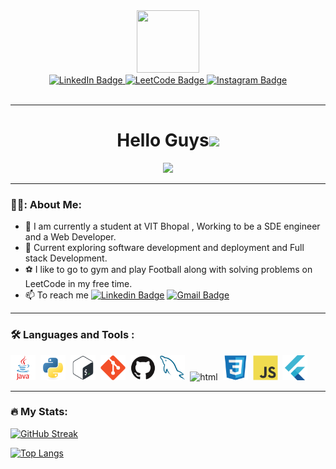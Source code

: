 <div id="header" align="center">
  <img src="https://media.giphy.com/media/vLlpbDafjgHystuJ0a/giphy.gif", width="100", height=100/>
  </div>
<div id="badges" align="center">
  <a href="https://www.linkedin.com/in/ridwan-ahmad-1b1310222/">
    <img src="https://img.shields.io/badge/LinkedIn-blue?style=for-the-badge&logo=linkedin&logoColor=white" alt="LinkedIn Badge"/>
  </a>
  <a href="https://leetcode.com/ridwanahamed47/">
  <img src="https://img.shields.io/badge/-LeetCode-FFA116?style=for-the-badge&logo=LeetCode&logoColor=black" alt="LeetCode Badge"/>
    </a>
  <a href="https://www.instagram.com/__.rxdwan.__/">
  <img src="https://img.shields.io/badge/Instagram-E4405F?style=for-the-badge&logo=instagram&logoColor=white" alt="Instagram Badge"/>
  </a>
</div>
<div align="center">
  <img src="https://komarev.com/ghpvc/?username=Ridwan6947&style=flat-square&color=blue" alt=""/>
  </div>

---

  <h1 align="center">
  Hello Guys<img src="https://media.giphy.com/media/hvRJCLFzcasrR4ia7z/giphy.gif" width="30px"/>
</h1>
<div align="center">
  <img src="https://media.giphy.com/media/l46Cy1rHbQ92uuLXa/giphy.gif",height="300","width"="800"/>
  </div>
  
---

### 👨‍💻: About Me:
- :telescope: I am currently a student at VIT Bhopal , Working to be a SDE engineer and a Web Developer.
- :seedling: Current exploring software development and deployment and Full stack Development.
- ⚽ I like to go to gym and play Football along with solving problems on LeetCode in my free time.
- :mailbox: To reach me [![Linkedin Badge](https://img.shields.io/badge/LinkdIn-blue?style=flat&logo=Linkedin&logoColor=white)]("https://www.linkedin.com/in/ridwan-ahmad-1b1310222/") [![Gmail Badge](https://img.shields.io/badge/Gmail-D14836?style=flat&logo=gmail&logoColor=white)]("ridwanahamed47@gmail.com")

---

### :hammer_and_wrench: Languages and Tools :
<div>
  <img src="https://github.com/devicons/devicon/blob/master/icons/java/java-original-wordmark.svg" title="Java" alt="Java" width="40" height="40"/>&nbsp;
  <img src="https://github.com/devicons/devicon/blob/master/icons/python/python-original.svg" title="Python" alt="Python" width="40" height="40"/>&nbsp;
  <img src="https://github.com/devicons/devicon/blob/master/icons/bash/bash-original.svg" title="Bash" alt="Bash" width="40" height="40"/>&nbsp;
  <img src="https://github.com/devicons/devicon/blob/master/icons/git/git-original.svg" title="Git" alt="Git" width="40" height="40"/>&nbsp;
  <img src="https://github.com/devicons/devicon/blob/master/icons/github/github-original.svg" title="Github" alt="Github" width="40" height="40"/>&nbsp;
  <img src="https://github.com/devicons/devicon/blob/master/icons/mysql/mysql-original.svg" title="MySql" alt="MySql" width="40" height="40"/>&nbsp;
  <img src="https://github.com/devicons/devicon/blob/master/icons/html/html-original.svg" title="html" alt="html" width="40" height="40"/>&nbsp;
  <img src="https://github.com/devicons/devicon/blob/master/icons/css3/css3-original.svg" title="css3" alt="css3" width="40" height="40"/>&nbsp;
  <img src="https://github.com/devicons/devicon/blob/master/icons/javascript/javascript-original.svg" title="javascript" alt="javascript" width="40" height="40"/>&nbsp;
  <img src="https://github.com/devicons/devicon/blob/master/icons/flutter/flutter-original.svg" title="flutter" alt="flutter" width="40" height="40"/>&nbsp;

  ---
  
  ### :fire: My Stats:
  [![GitHub Streak](http://github-readme-streak-stats.herokuapp.com?user=Ridwan6947&theme=dark&background=000000)](https://git.io/streak-stats)
  
  [![Top Langs](https://github-readme-stats.vercel.app/api/top-langs/?username=Ridwan6947&layout=compact&theme=vision-friendly-dark)](https://github.com/anuraghazra/github-readme-stats)
